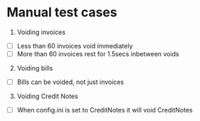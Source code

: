 # Manual test cases

1. Voiding invoices

- [ ] Less than 60 invoices void immediately
- [ ] More than 60 invoices rest for 1.5secs inbetween voids

2. Voiding bills

- [ ] Bills can be voided, not just invoices

3. Voiding Credit Notes

- [ ] When config.ini is set to CreditNotes it will void CreditNotes
